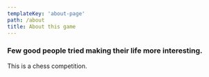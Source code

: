 ```yaml
---
templateKey: 'about-page'
path: /about
title: About this game
---
```

### Few good people tried making their life more interesting.
This is a chess competition.
